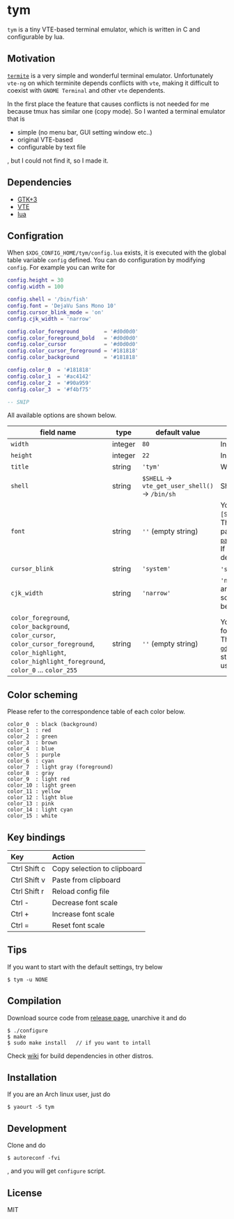 # tym

`tym` is a tiny VTE-based terminal emulator, which is written in C and configurable by lua.

## Motivation

[`termite`](https://github.com/thestinger/termite) is a very simple and wonderful terminal emulator. Unfortunately `vte-ng` on which terminite depends conflicts with `vte`, making it difficult to coexist with `GNOME Terminal` and other `vte` dependents.

In the first place the feature that causes conflicts is not needed for me because tmux has similar one (copy mode). So I wanted a terminal emulator that is

- simple (no menu bar, GUI setting window etc..)
- original VTE-based
- configurable by text file

, but I could not find it, so I made it.

## Dependencies

- [GTK+3](https://www.gtk.org/)
- [VTE](https://github.com/GNOME/vte)
- [lua](https://www.lua.org/)

## Configration

When `$XDG_CONFIG_HOME/tym/config.lua` exists, it is executed with the global table variable `config` defined. You can do configuration by modifying `config`. For example you can write for

```lua
config.height = 30
config.width = 100

config.shell = '/bin/fish'
config.font = 'DejaVu Sans Mono 10'
config.cursor_blink_mode = 'on'
config.cjk_width = 'narrow'

config.color_foreground        = '#d0d0d0'
config.color_foreground_bold   = '#d0d0d0'
config.color_cursor            = '#d0d0d0'
config.color_cursor_foreground = '#181818'
config.color_background        = '#181818'

config.color_0  = '#181818'
config.color_1  = '#ac4142'
config.color_2  = '#90a959'
config.color_3  = '#f4bf75'

-- SNIP
```

All available options are shown below.

| field name | type | default value | description |
|---------------------------------------------------------------------------------------------------------------------------------------------------------------|---------|-------------------------------------------------|------------------------------------------------------------------------------------------------------------------------------------------------------------------------------------------------------------------------------------------------------------------------------------------------------------------------------------------------------|
| `width` | integer | `80` | Initial columns. |
| `height` | integer | `22` | Initial rows. |
| `title` | string | `'tym'` | Window title |
| `shell`  | string | `$SHELL` -> `vte_get_user_shell()` ->  `/bin/sh` | Shell to excute |
| `font` | string | `''` (empty string) | You can specify it like `'FAMILY-LIST [SIZE]'`, for example `'Ubuntu Mono 12'`. The value specified here is internally passed to [`pango_font_description_from_string()`](https://developer.gnome.org/pango/stable/pango-Fonts.html#pango-font-description-from-string). If you set empty string, the system default fixed width font will be used. |
| `cursor_blink` | string | `'system'` | `'system'`, `'on'` or `'off'` are available. |
| `cjk_width` | string | `'narrow'` | `'narrow'` or `'wide'` are available. There are complicated problems about this, so if you are not familiar with it, it's better to use the default. |
| `color_foreground`, `color_background`, `color_cursor`, `color_cursor_foreground`, `color_highlight`, `color_highlight_foreground`, `color_0` ... `color_255` | string | `''` (empty string) | You can specify standard color string, for example `'#f00'`, `'#ff0000'` or `'red'`. These will be parsed with [`gdk_rgba_parse()`](https://developer.gnome.org/gdk3/stable/gdk3-RGBA-Colors.html#gdk-rgba-parse). If you set empty string, the VTE default color will be used. |


## Color scheming

Please refer to the correspondence table of each color below.

```
color_0  : black (background)
color_1  : red
color_2  : green
color_3  : brown
color_4  : blue
color_5  : purple
color_6  : cyan
color_7  : light gray (foreground)
color_8  : gray
color_9  : light red
color_10 : light green
color_11 : yellow
color_12 : light blue
color_13 : pink
color_14 : light cyan
color_15 : white
```

## Key bindings

| Key            | Action                      |
|:-------------- |:--------------------------- |
| Ctrl Shift c   | Copy selection to clipboard |
| Ctrl Shift v   | Paste from clipboard        |
| Ctrl Shift r   | Reload config file          |
| Ctrl -         | Decrease font scale         |
| Ctrl +         | Increase font scale         |
| Ctrl =         | Reset font scale            |

## Tips

If you want to start with the default settings, try below

```console
$ tym -u NONE
```

## Compilation

Download source code from [release page](https://github.com/endaaman/tym/releases), unarchive it and do

```console
$ ./configure
$ make
$ sudo make install   // if you want to intall
```

Check [wiki](https://github.com/endaaman/tym/wiki) for build dependencies in other distros.

## Installation

If you are an Arch linux user, just do

```console
$ yaourt -S tym
```

## Development

Clone and do

```console
$ autoreconf -fvi
```

, and you will get `configure` script.

## License

MIT
